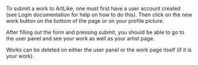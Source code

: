 To submit a work to ArtLike, one must first have a user account created (see Login documentation for help on how to do this).  Then click on the new work button on the bottom of the page or on your profile picture.

After filling out the form and pressing submit, you should be able to go to the user panel and see your work as well as your artist page.

Works can be deleted on either the user panel or the work page itself (if it is your work).